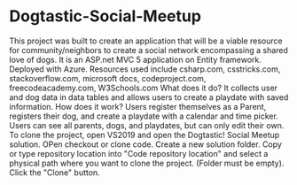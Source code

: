 # Dogtastic-Social-Meetup
This project was built to create an application that will be a viable resource for community/neighbors to create a social network encompassing a shared love of dogs.
It is an ASP.net MVC 5 application on Entity framework. Deployed with Azure.
Resources used include csharp.com, csstricks.com, stackoverflow.com, microsoft docs, codeproject.com, freecodeacademy.com, W3Schools.com
What does it do? It collects user and dog data in data tables and allows users to create a playdate with saved information.
How does it work? Users register themselves as a Parent, registers their dog, and create a playdate with a calendar and time picker. Users can see all parents, dogs, and playdates, but can only edit their own.
To clone the project, open VS2019 and open the Dogtastic! Social Meetup solution. OPen checkout or clone code. Create a new solution folder. Copy or type repository location into "Code repository location" and select a physical path where you want to clone the project. (Folder must be empty). Click the "Clone" button. 
